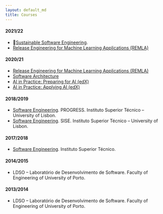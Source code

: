 ```yaml
---
layout: default_md
title: Courses
---
```


#### 2021/22

- 🌿[Sustainable Software Engineering](https://luiscruz.github.io/course_sustainableSE/2022).
- [Release Engineering for Machine Learning Applications (REMLA)](https://se.ewi.tudelft.nl/remla/)

#### 2020/21

- [Release Engineering for Machine Learning Applications (REMLA)](https://se.ewi.tudelft.nl/remla/2021)
- [Software Architecture](https://se.ewi.tudelft.nl/delftswa/2021/)
- [AI in Practice: Preparing for AI (edX)](https://www.edx.org/course/ai-in-practice-preparing-for-ai)
- [AI in Practice: Applying AI (edX)](https://www.edx.org/course/ai-in-practice-applying-ai)

#### 2018/2019

- [Software Engineering](https://tecnicomais.pt/cursos/programacao-e-engenharia-de-sistemas-de-software-progress/). PROGRESS. Instituto Superior Técnico – University of Lisbon.
- [Software Engineering](https://tecnicomais.pt/cursos/engenharia-de-software-e-dos-sistemas-de-informacao-empresariais-sise/). SISE. Instituto Superior Técnico – University of Lisbon.

#### 2017/2018

- [Software Engineering](https://fenix.tecnico.ulisboa.pt/disciplinas/ESof14111326/2017-2018/2-semestre). Instituto Superior Técnico.

#### 2014/2015

- LDSO – Laboratório de Desenvolvimento de Software. Faculty of Engineering of University of Porto.

#### 2013/2014

- LDSO – Laboratório de Desenvolvimento de Software. Faculty of Engineering of University of Porto.
